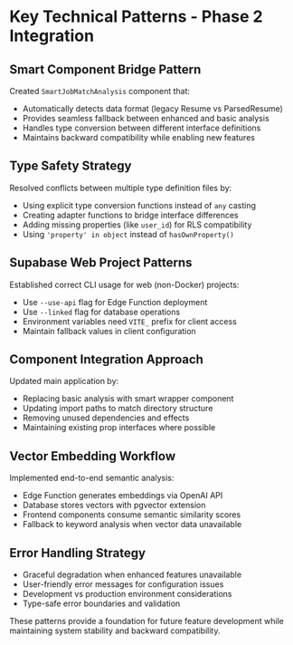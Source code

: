 # Key Technical Patterns - Phase 2 Integration

## Smart Component Bridge Pattern
Created `SmartJobMatchAnalysis` component that:
- Automatically detects data format (legacy Resume vs ParsedResume)
- Provides seamless fallback between enhanced and basic analysis
- Handles type conversion between different interface definitions
- Maintains backward compatibility while enabling new features

## Type Safety Strategy
Resolved conflicts between multiple type definition files by:
- Using explicit type conversion functions instead of `any` casting
- Creating adapter functions to bridge interface differences
- Adding missing properties (like `user_id`) for RLS compatibility
- Using `'property' in object` instead of `hasOwnProperty()`

## Supabase Web Project Patterns
Established correct CLI usage for web (non-Docker) projects:
- Use `--use-api` flag for Edge Function deployment
- Use `--linked` flag for database operations
- Environment variables need `VITE_` prefix for client access
- Maintain fallback values in client configuration

## Component Integration Approach
Updated main application by:
- Replacing basic analysis with smart wrapper component
- Updating import paths to match directory structure
- Removing unused dependencies and effects
- Maintaining existing prop interfaces where possible

## Vector Embedding Workflow
Implemented end-to-end semantic analysis:
- Edge Function generates embeddings via OpenAI API
- Database stores vectors with pgvector extension
- Frontend components consume semantic similarity scores
- Fallback to keyword analysis when vector data unavailable

## Error Handling Strategy
- Graceful degradation when enhanced features unavailable
- User-friendly error messages for configuration issues
- Development vs production environment considerations
- Type-safe error boundaries and validation

These patterns provide a foundation for future feature development while maintaining system stability and backward compatibility.
